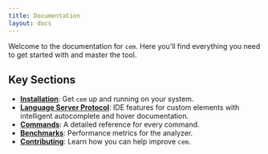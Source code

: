 ```yaml
---
title: Documentation
layout: docs
---
```


Welcome to the documentation for `cem`. Here you'll find everything you need to get started with and master the tool.

## Key Sections

- **[Installation](./installation/)**: Get `cem` up and running on your system.
- **[Language Server Protocol](./lsp/)**: IDE features for custom elements with intelligent autocomplete and hover documentation.
- **[Commands](./commands/)**: A detailed reference for every command.
- **[Benchmarks](./benchmarks/)**: Performance metrics for the analyzer.
- **[Contributing](./contributing/)**: Learn how you can help improve `cem`.
